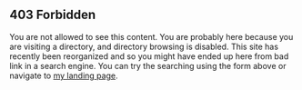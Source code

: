 <!--
.. title: 403 Forbidden
.. slug: 403
.. date: 2019-10-29 08:06:12 UTC
.. tags: 
.. category: 
.. link: 
.. description: There is nothing to see here.
.. type: text
.. jumbotron_color: #095c9f
.. jumbotron: Nothing to see here.
.. jumbotron_text:  
.. jumbotron_light: True
-->

## 403 Forbidden

You are not allowed to see this content.  You are probably here because you 
are visiting a directory, and directory browsing is disabled. This site has
recently been reorganized and so you might have ended up here from bad link
in a search engine.  You can try the searching using the form above or
navigate to [my landing page](/).
